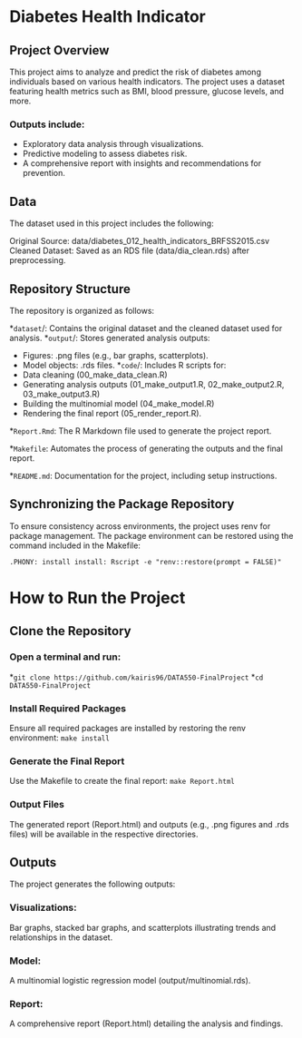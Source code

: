 # Diabetes Health Indicator

## Project Overview

This project aims to analyze and predict the risk of diabetes among individuals based on various health indicators. 
The project uses a dataset featuring health metrics such as BMI, blood pressure, glucose levels, and more. 

### Outputs include:
- Exploratory data analysis through visualizations.
- Predictive modeling to assess diabetes risk.
- A comprehensive report with insights and recommendations for prevention.

## Data
The dataset used in this project includes the following:

Original Source: data/diabetes_012_health_indicators_BRFSS2015.csv
Cleaned Dataset: Saved as an RDS file (data/dia_clean.rds) after preprocessing.

## Repository Structure

The repository is organized as follows:

*`dataset`/: Contains the original dataset and the cleaned dataset used for analysis.
*`output`/: Stores generated analysis outputs:
- Figures: .png files (e.g., bar graphs, scatterplots).
- Model objects: .rds files.
*`code`/: Includes R scripts for:
- Data cleaning (00_make_data_clean.R)
- Generating analysis outputs (01_make_output1.R, 02_make_output2.R, 03_make_output3.R)
- Building the multinomial model (04_make_model.R)
- Rendering the final report (05_render_report.R).

*`Report.Rmd`: The R Markdown file used to generate the project report.

*`Makefile`: Automates the process of generating the outputs and the final report.

*`README.md`: Documentation for the project, including setup instructions.

## Synchronizing the Package Repository

To ensure consistency across environments, the project uses renv for package management. The package environment can be restored using the command included in the Makefile:

`.PHONY: install
install:
	Rscript -e "renv::restore(prompt = FALSE)"`
# How to Run the Project

## Clone the Repository

### Open a terminal and run:
*`git clone https://github.com/kairis96/DATA550-FinalProject`
*`cd DATA550-FinalProject`

### Install Required Packages
Ensure all required packages are installed by restoring the renv environment:
  `make install`
  
### Generate the Final Report
Use the Makefile to create the final report:
  `make Report.html`

### Output Files
The generated report (Report.html) and outputs (e.g., .png figures and .rds files) will be available in the respective directories.

## Outputs

The project generates the following outputs:

### Visualizations:
Bar graphs, stacked bar graphs, and scatterplots illustrating trends and relationships in the dataset.
### Model:
A multinomial logistic regression model (output/multinomial.rds).
### Report:
A comprehensive report (Report.html) detailing the analysis and findings.